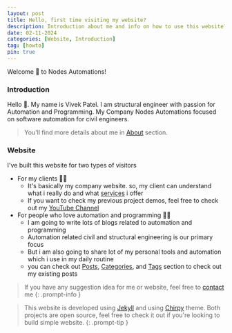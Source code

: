 ```yaml
---
layout: post
title: Hello, first time visiting my website?
description: Introduction about me and info on how to use this website?
date: 02-11-2024
categories: [Website, Introduction]
tag: [howto]
pin: true
---
```


Welcome 🙏 to Nodes Automations!

### Introduction
Hello 👋. My name is Vivek Patel. I am structural engineer with passion for Automation and Programming.
My Company Nodes Automations focused on software automation for civil engineers.

> You'll find more details about me in [About](/about) section.

### Website 
I've built this website for two types of visitors
- For my clients 🧑‍💼
  - It's basically my company website. so, my client can understand what i really do and what [services](/services) i offer
  - If you want to check my previous project demos, feel free to check out my [YouTube Channel](https://www.youtube.com/NodesAutomations)
- For people who love automation and programming 🧑‍💻
  - I am going to write lots of blogs related to automation and programming
  - Automation related civil and structural engineering is our primary focus
  - But i am also going to share lot of my personal tools and automation which i use in my daily routine
  - you can check out [Posts](/posts), [Categories](/categories), and [Tags](/tags) section to check out my existing posts


> If you have any suggestion idea for me or website, feel free to [contact](/contact) me
{: .prompt-info }

> This website is developed using [Jekyll](https://jekyllrb.com/) and using [Chirpy](https://chirpy.cotes.page/) theme.
> Both projects are open source, feel free to check it out if you're looking to build simple website.
{: .prompt-tip }




 
